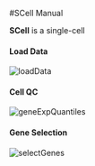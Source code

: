 #SCell Manual

**SCell** is a single-cell 

#### Load Data
![loadData]

#### Cell QC
![geneExpQuantiles]

#### Gene Selection
![selectGenes]




[loadData]: https://dl.dropboxusercontent.com/u/9990581/SCell/LoadData.png

[geneExpQuantiles]: https://dl.dropboxusercontent.com/u/9990581/SCell/GeneExpressionQuantiles.png

[selectGenes]: https://dl.dropboxusercontent.com/u/9990581/SCell/SelectGenes.png
